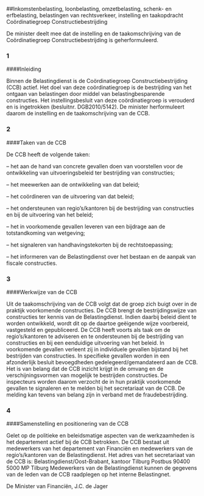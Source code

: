 <meta http-equiv='Content-Type' content='text/html; charset=utf-8' />

##Inkomstenbelasting, loonbelasting, omzetbelasting, schenk- en erfbelasting, belastingen van rechtsverkeer, instelling en taakopdracht Coördinatiegroep Constructiebestrijding 

De minister deelt mee dat de instelling en de taakomschrijving van de Coördinatiegroep Constructiebestrijding is geherformuleerd.   
### 1  

####Inleiding

Binnen de Belastingdienst is de Coördinatiegroep Constructiebestrijding (CCB) actief. Het doel van deze coördinatiegroep is de bestrijding van het ontgaan van belastingen door middel van belastingbesparende constructies. Het instellingsbesluit van deze coördinatiegroep is verouderd en is ingetrokken (besluitnr. DGB2010/5142). De minister herformuleert daarom de instelling en de taakomschrijving van de CCB.    
### 2  

####Taken van de CCB

De CCB heeft de volgende taken: 

– het aan de hand van concrete gevallen doen van voorstellen voor de ontwikkeling van uitvoeringsbeleid ter bestrijding van constructies;  

– het meewerken aan de ontwikkeling van dat beleid;  

– het coördineren van de uitvoering van dat beleid;  

– het ondersteunen van regio’s/kantoren bij de bestrijding van constructies en bij de uitvoering van het beleid;  

– het in voorkomende gevallen leveren van een bijdrage aan de totstandkoming van wetgeving;  

– het signaleren van handhavingstekorten bij de rechtstoepassing;  

– het informeren van de Belastingdienst over het bestaan en de aanpak van fiscale constructies.      
### 3  

####Werkwijze van de CCB

Uit de taakomschrijving van de CCB volgt dat de groep zich buigt over in de praktijk voorkomende constructies. De CCB brengt de bestrijdingswijze van constructies ter kennis van de Belastingdienst. Indien daarbij beleid dient te worden ontwikkeld, wordt dit op de daartoe geëigende wijze voorbereid, vastgesteld en gepubliceerd. De CCB heeft voorts als taak om de regio’s/kantoren te adviseren en te ondersteunen bij de bestrijding van constructies en bij een eenduidige uitvoering van het beleid. In voorkomende gevallen verleent zij in individuele gevallen bijstand bij het bestrijden van constructies. In specifieke gevallen worden in een afzonderlijk besluit bevoegdheden gedelegeerd/gemandateerd aan de CCB. Het is van belang dat de CCB inzicht krijgt in de omvang en de verschijningsvormen van mogelijk te bestrijden constructies. De inspecteurs worden daarom verzocht de in hun praktijk voorkomende gevallen te signaleren en te melden bij het secretariaat van de CCB. De melding kan tevens van belang zijn in verband met de fraudebestrijding.    
### 4  

####Samenstelling en positionering van de CCB

Gelet op de politieke en beleidsmatige aspecten van de werkzaamheden is het departement actief bij de CCB betrokken. De CCB bestaat uit medewerkers van het departement van Financiën en medewerkers van de regio’s/kantoren van de Belastingdienst. Het adres van het secretariaat van de CCB is: Belastingdienst/Oost-Brabant, kantoor Tilburg Postbus 90400 5000 MP Tilburg Medewerkers van de Belastingdienst kunnen de gegevens van de leden van de CCB raadplegen op het interne Belastingnet.     

De 
Minister van Financiën, 
J.C. de Jager     
